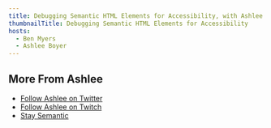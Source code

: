 ```yaml
---
title: Debugging Semantic HTML Elements for Accessibility, with Ashlee Boyer
thumbnailTitle: Debugging Semantic HTML Elements for Accessibility
hosts:
  - Ben Myers
  - Ashlee Boyer
---
```


## More From Ashlee

- [Follow Ashlee on Twitter](https://twitter.com/AshleeMBoyer)
- [Follow Ashlee on Twitch](https://twitch.tv/AshleeMBoyer)
- [Stay Semantic](https://staysemantic.com)
